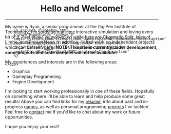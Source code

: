 <h1 style="text-align: center;">Hello and Welcome!</h1>
<hr>

<div class="aspect-ratio" style="width:100%;">  
    <div style="position: absolute; width: 100%; height: 100%;">

        {% include slideshow.html 
        class="HomeSlides" index="0"
        img1="IslesOfLimbo/IslesOfLimbo_Gameplay2.PNG" caption1="test caption"
        img2="Behemyth/Neon11.PNG" caption2="test caption"
        img3="Liftoff/Liftoff3.JPG" caption3="test caption"
        img4="CloudSim/CloudSim2.PNG" caption4="test caption"
        %}

    </div>
</div>

My name is Ryan, a senior programmer at the DigiPen Institute of Technology. I'm studying real-time interactive simulation and loving every bit of it. Past titles I've worked on while here are [Chromatic Split](https://rdavisdev.github.io/games#ChromaticSplit), [Isles of Limbo](https://rdavisdev.github.io/games#IslesOfLimbo), and [Project Neon](https://rdavisdev.github.io/games#ProjectNeon). In addition, I often work on independent projects which can be seen [here](https://rdavisdev.github.io/projects). **NOTE: This site is currently under developement, some projects and code samples will not be available.**

My experiences and interests are in the following areas: 

- Graphics 
- Gameplay Programming
- Engine Development

I'm looking to start working professionally in one of these fields. Hopefully on something where I'll be able to learn and help produce some great results! Above you can find links for my [resume](https://rdavisdev.github.io/info), info about past and in-progress [games](https://rdavisdev.github.io/games), as well as personal programming [projects](https://rdavisdev.github.io/projects) I've tackled. Feel free to [contact](https://rdavisdev.github.io/info) me if you'd like to chat about my work or future opportunities.

I hope you enjoy your visit!







<div id="Modal" class="modal">
    <img id="Modal_img" class="modal-content">
    <div id="modal_caption" class="modal-caption"></div>
</div>

<script>

var images = document.getElementsByClassName("slideshow-image");
for(var i = 0; i < images.length; i++)
{  
    images[i].onclick = function(){
        document.getElementById("Modal").style.display = "block";
        document.getElementById("Modal_img").src = this.src;
        document.getElementById("Modal_caption").innerHTML = this.alt;
    }
}

document.getElementById("Modal").onclick = function(){
    document.getElementById("Modal").style.display = "none";
}

</script>

<script>
var slideIndex = [4];
var slideId = ["HomeSlides"]
var advanceLock = [false];
showSlides(1, 0);

advanceSlides();
function advanceSlides()
{
    for(var i = 0; i < slideId.length; i++)
    {
        if(!advanceLock[i])
            plusSlides(1, i);
        advanceLock[i] = false;
    }
    setTimeout(advanceSlides, 6000);
}

function plusSlides(n, no) {
    showSlides(slideIndex[no] += n, no);
    advanceLock[no] = true;
}

function showSlides(n, no) {
    var i;
    var x = document.getElementsByClassName(slideId[no]);
    if (n > x.length) {slideIndex[no] = 1}    
    if (n < 1) {slideIndex[no] = x.length}
    for (i = 0; i < x.length; i++) {
        x[i].style.display = "none";  
    }
    x[slideIndex[no]-1].style.display = "block";  
}
</script>